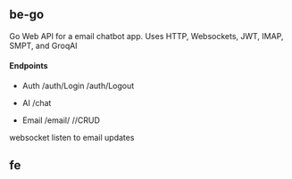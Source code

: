 ## be-go
Go Web API for a email chatbot app. Uses HTTP, Websockets, JWT, IMAP, SMPT, and GroqAI
#### Endpoints
- Auth
/auth/Login
/auth/Logout

- AI
/chat

- Email
/email/     //CRUD 

websocket listen to email updates
## fe